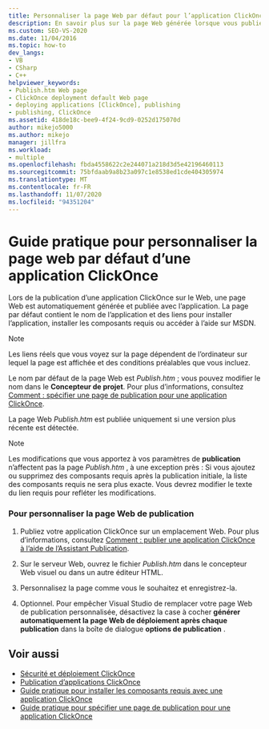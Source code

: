 ```yaml
---
title: Personnaliser la page Web par défaut pour l’application ClickOnce
description: En savoir plus sur la page Web générée lorsque vous publiez une application ClickOnce sur le Web, qui contient le nom de l’application et d’autres informations.
ms.custom: SEO-VS-2020
ms.date: 11/04/2016
ms.topic: how-to
dev_langs:
- VB
- CSharp
- C++
helpviewer_keywords:
- Publish.htm Web page
- ClickOnce deployment default Web page
- deploying applications [ClickOnce], publishing
- publishing, ClickOnce
ms.assetid: 418de18c-bee9-4f24-9cd9-0252d175070d
author: mikejo5000
ms.author: mikejo
manager: jillfra
ms.workload:
- multiple
ms.openlocfilehash: fbda4558622c2e244071a218d3d5e42196460113
ms.sourcegitcommit: 75bfdaab9a8b23a097c1e8538ed1cde404305974
ms.translationtype: MT
ms.contentlocale: fr-FR
ms.lasthandoff: 11/07/2020
ms.locfileid: "94351204"
---
```

# <a name="how-to-customize-the-default-web-page-for-a-clickonce-application"></a>Guide pratique pour personnaliser la page web par défaut d’une application ClickOnce
Lors de la publication d’une application ClickOnce sur le Web, une page Web est automatiquement générée et publiée avec l’application. La page par défaut contient le nom de l’application et des liens pour installer l’application, installer les composants requis ou accéder à l’aide sur MSDN.

> [!NOTE]
> Les liens réels que vous voyez sur la page dépendent de l’ordinateur sur lequel la page est affichée et des conditions préalables que vous incluez.

 Le nom par défaut de la page Web est *Publish.htm* ; vous pouvez modifier le nom dans le **Concepteur de projet**. Pour plus d’informations, consultez [Comment : spécifier une page de publication pour une application ClickOnce](../deployment/how-to-specify-a-publish-page-for-a-clickonce-application.md).

 La page Web *Publish.htm* est publiée uniquement si une version plus récente est détectée.

> [!NOTE]
> Les modifications que vous apportez à vos paramètres de **publication** n’affectent pas la page *Publish.htm* , à une exception près : Si vous ajoutez ou supprimez des composants requis après la publication initiale, la liste des composants requis ne sera plus exacte. Vous devrez modifier le texte du lien requis pour refléter les modifications.

### <a name="to-customize-the-publish-web-page"></a>Pour personnaliser la page Web de publication

1. Publiez votre application ClickOnce sur un emplacement Web. Pour plus d’informations, consultez [Comment : publier une application ClickOnce à l’aide de l’Assistant Publication](../deployment/how-to-publish-a-clickonce-application-using-the-publish-wizard.md).

2. Sur le serveur Web, ouvrez le fichier *Publish.htm* dans le concepteur Web visuel ou dans un autre éditeur HTML.

3. Personnalisez la page comme vous le souhaitez et enregistrez-la.

4. Optionnel. Pour empêcher Visual Studio de remplacer votre page Web de publication personnalisée, désactivez la case à cocher **générer automatiquement la page Web de déploiement après chaque publication** dans la boîte de dialogue **options de publication** .

## <a name="see-also"></a>Voir aussi
- [Sécurité et déploiement ClickOnce](../deployment/clickonce-security-and-deployment.md)
- [Publication d’applications ClickOnce](../deployment/publishing-clickonce-applications.md)
- [Guide pratique pour installer les composants requis avec une application ClickOnce](../deployment/how-to-install-prerequisites-with-a-clickonce-application.md)
- [Guide pratique pour spécifier une page de publication pour une application ClickOnce](../deployment/how-to-specify-a-publish-page-for-a-clickonce-application.md)